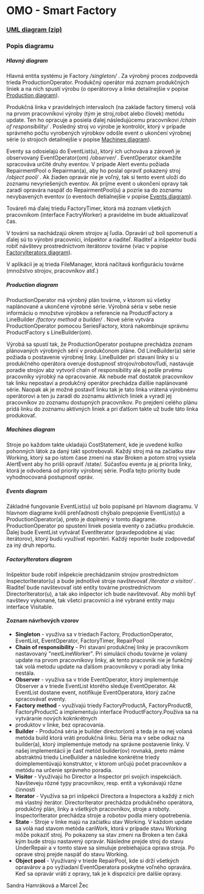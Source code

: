# OMO - Smart Factory

### [UML diagram (zip)](https://gitlab.fel.cvut.cz/zecmarce/omo_semestralka/blob/master/UML%20diagram/UMLdiagram.zip)

### Popis diagramu

##### Hlavný diagram

Hlavná entita systému je Factory */singleton/* .
Za výrobný proces zodpovedá trieda ProductionOperator.
Produkčný operátor má zoznam produkčných liniek a na ních spustí výrobu (o operátorovy a linke detailnejšie v popise [Production diagram](https://gitlab.fel.cvut.cz/zecmarce/omo_semestralka/blob/master/README.md#production-diagram)).

Produkčná linka v pravidelných intervaloch (na zaklade factory timeru) volá na prvom pracovníkovi výroby (tým je stroj,robot alebo človek) metódu update. Ten ho opracuje a posiela ďalej následujúcemu pracovníkovi */chain of responsibility/* .
Posledný stroj vo výrobe je kontrolór, ktorý v prípade správneho počtu vyrobených výrobkov odošle event o ukončení výrobnej série (o strojoch detailnejšie v popise [Machines diagram](https://gitlab.fel.cvut.cz/zecmarce/omo_semestralka/blob/master/README.md#machines-diagram)).

Eventy sa odosielajú do EventList(u), ktorý ich uchováva a zároveň je observovaný EventOperator(om) */observer/* .
EventOperator okamžite spracováva určité druhy eventov. V prípade Alert eventu požiada RepairmentPool o Repairman(a), aby ho poslal opraviť pokazený stroj */object pool/* .
Ak žiaden opravár nie je voľný, tak si tento event uloží do zoznamu nevyriešených eventov. Ak príjme event o ukončení opravy tak zaradí opravára naspäť do RepairmentPool(u) a pozrie sa do zoznamu nevybavených eventov (o eventoch detialnejšie v popise [Events diagram](https://gitlab.fel.cvut.cz/zecmarce/omo_semestralka/blob/master/README.md#events-diagram)).

Továreň má ďalej triedu FactoryTimer, ktorá má zoznam všetkých pracovníkom (interface FactryWorker) a pravidelne im bude aktualizovať čas. 

V továrni sa nachádzajú okrem strojov aj ľudia. Opravári už boli spomenutí a ďalej sú to výrobní pracovníci, inšpektor a riaditeľ. 
Riaditeľ a inšpektor budú robiť návštevy prostredníctvom iterátorov továrne (viac v popise [FactoryIterators diagram](https://gitlab.fel.cvut.cz/zecmarce/omo_semestralka/blob/master/README.md#factoryiterators-diagram)).

V aplikácií je aj trieda FileManager, ktorá načítavá konfiguráciu továrne (množstvo strojov, pracovníkov atď.)

##### Production diagram

ProductionOperator má výrobný plán továrne, v ktorom sú všetky naplánované a ukončené výrobné série.
Výrobná séria v sebe nesie informáciu o množstve výrobkov a referencie na ProductFactory a LineBuilder */factory method a builder/* .
Nové série vytvára ProductionOperator pomocou SeriesFactory, ktorá nakombinuje správnu ProductFactory s LineBuilder(om).

Výrobá sa spustí tak, že ProductionOperator postupne prechádza zoznam plánovaných výrobných sérií v produkčonom pláne.
Od LineBuilder(a) série požiada o postavenie výrobnej linky. LineBuilder pri stavaní linky si u produkčného operátora overuje dostupnosť strojov/robotov/ľudí, nastavuje
poradie strojov abz vytvoril chain of responsibility ale aj pošle prvému pracovníky výrobký na opracovanie.
Ak nebude mať dostatok pracovníkov tak linku nepostaví a produkčný operátor prechádza ďalšie naplánované série. 
Naopak ak je možné postaviť linku tak je tato linka vrátená výrobnému operátorovi a ten ju zaradí do zoznamu aktívních liniek a vyradí jej pracovníkov zo zoznamu
dostupných pracovníkov. Po prejdení celého plánu pridá linku do zoznamu aktívných liniek a pri ďalšom takte už bude táto linka produkovať. 

##### Machines diagram

Stroje po každom takte ukladajú CostStatement, kde je uvedené koľko pohonných látok za daný takt spotrebovali.
Každý stroj má na začiatku stav Working, ktorý sa po istom čase zmení na stav Broken a potom stroj vysiela AlertEvent aby ho prišli opraviť /state/.
Súčasťou eventu je aj priorita linky, ktorá je odvodená od priority výrobnej série. Podľa tejto priority bude vyhodnocovaná postupnosť opráv.

##### Events diagram

Základné fungovanie EventList(u) už bolo popísané pri hlavnom diagramu. V hlavnom diagrame kvôli prehľadnosti chýbalo prepojenie EventList(u) a ProductionOperator(a), 
preto je doplnený v tomto diagrame. ProductionOperator po spustení liniek posiela eventy o začiatku produkcie.
Ďalej bude EventList vytvárať EventIterator (pravdepodobne aj viac iterátorov), ktorý budú využívať reportéri.
Každý reportér bude zodpovedať za iný druh reportu.

##### FactoryIterators diagram

Inšpektor bude robiť inšpekcie prechádzaním strojov prostredníctom InspectorIterator(u) a bude jednotlivé stroje navštevovať */iterator a visitor/* .
Riaditeľ bude navštevovať isté entity továrne prostredníctvom DirectorIterator(u), a tak ako inšpector ich bude navštevovať.
Aby mohli byť navštevy vykonané, tak všetci pracovníci a iné vybrané entity maju interface Visitable.

#### Zoznam návrhových vzorov
* **Singleton** - využíva sa v triedach Factory, ProductionOperator, EventList, EventOperator, FactoryTimer, RepairPool
* **Chain of responsibility** - Pri stavaní produkčnej linky je pracovníkom nastavovaný "nextLineWorker". Pri simulácií chodu továrne je volaný update na prvom pracovnikovy 
linky, ak tento pracovnik nie je funkčný tak volá metodu update na ďalšom pracovníkovy v poradí aby linka nestála. 
* **Observer** - využíva sa v tride EventOperator, ktorý implementuje Observer a v triede EventList ktorého sleduje EventOperator. Ak EventList dostane event,
            notifikuje EventOperatora, ktorý začne spracovávať eventy.
* **Factory method** - využívajú triedy FactoryProductA, FactoryProductB, FactoryProductC a implementuju interface ProductFactory.Používa sa na vytváranie nových koknkrétnych 
* produktov v linke, bez opracovania. 
* **Builder** - Produčná séria je builder director(om) a teda je na nej volaná metóda build ktorá vráti produkčná linku. Séria ma v sebe odkaz na builder(a), ktorý 
implementuje metody na správne postavenie linky. V našej implementácií je časť metód builder(ov) rovnaká, preto máme abstraktnú triedu LineBuilder a následne konkrétne
triedy doimplementúvajú konstruktor, v ktorom určujú počet pracovníkov a metódu na určenie správneho poradia.
* **Visitor** - Využívajú ho Director a Inspector pri svojich inspekciách. Navšteveju rôzné typy pracovníkov, resp. entít a vykonávajú rôzne činnosti
* **Iterator** - Využíva sa pri inšpekcii Directora a Inspectora a každý z nich má vlastný iterátor. DirectorIterator prechádza produkčného operátora, produkčný plán,
           linky a všetkých pracovníkov, stroje a roboty. InspectorIterator prechádza stroje a robotov podla miery opotrebenia.
* **State** - Stroje v linke majú na začiatku stav Working. V každom update sa volá nad stavom metóda canWork, ktorá v prípade stavu Working môže pokaziť stroj. 
Po pokazeny sa stav zmeni na Broken a ten čaká kým bude stroju nastavený opravár. Následne prejde stroj do stavu UnderRepair a v tomto stave sa simuluje prebiehajúca oprava
stroja. Po oprave stroj prejde naspäť do stavu Working.
* **Object pool** - Využívaný v triede RepairPool, kde si drží všetkých opravárov a po vyžiadaní EventOperatora poskytne voľného opravára. Keď sa opravár vráti z opravy,
tak je k dispozicií pre dalšie opravy.


Sandra Hamráková a Marcel Žec 